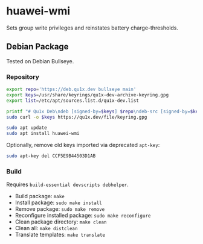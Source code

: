 # huawei-wmi

Sets group write privileges and reinstates battery charge-thresholds.

## Debian Package

Tested on Debian Bullseye.

### Repository

```sh
export repo='https://deb.qu1x.dev bullseye main'
export keys=/usr/share/keyrings/qu1x-dev-archive-keyring.gpg
export list=/etc/apt/sources.list.d/qu1x-dev.list

printf "# Qu1x Deb\ndeb [signed-by=$keys] $repo\ndeb-src [signed-by=$keys] $repo\n" | sudo tee $list
sudo curl -o $keys https://qu1x.dev/file/keyring.gpg

sudo apt update
sudo apt install huawei-wmi
```

Optionally, remove old keys imported via deprecated `apt-key`:

```sh
sudo apt-key del CCF5E9B44503D1AB
```

### Build

Requires `build-essential devscripts debhelper`.

  * Build package: `make`
  * Install package: `sudo make install`
  * Remove package: `sudo make remove`
  * Reconfigure installed package: `sudo make reconfigure`
  * Clean package directory: `make clean`
  * Clean all: `make distclean`
  * Translate templates: `make translate`
